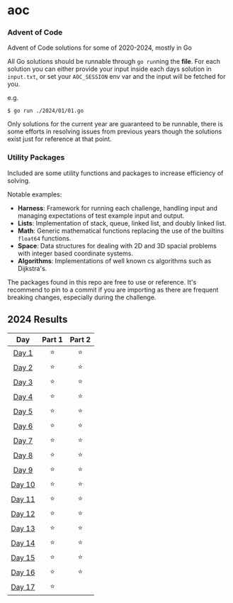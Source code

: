# aoc
### Advent of Code

Advent of Code solutions for some of 2020-2024, mostly in Go

All Go solutions should be runnable through `go run`ning the **file**.
For each solution you can either provide your input inside each days solution in `input.txt`, or set your `AOC_SESSION` env var and the input will be fetched for you.

e.g.
```shell
$ go run ./2024/01/01.go
```

Only solutions for the current year are guaranteed to be runnable, there is some efforts in resolving issues from previous years though the solutions exist just for reference at that point.

### Utility Packages

Included are some utility functions and packages to increase efficiency of solving.

Notable examples:
- **Harness**: Framework for running each challenge, handling input and managing expectations of test example input and output.
- **Lists**: Implementation of stack, queue, linked list, and doubly linked list.
- **Math**: Generic mathematical functions replacing the use of the builtins `float64` functions.
- **Space**: Data structures for dealing with 2D and 3D spacial problems with integer based coordinate systems.
- **Algorithms**: Implementations of well known cs algorithms such as Dijkstra's.

The packages found in this repo are free to use or reference. It's recommend to pin to a commit if you are importing as there are frequent breaking changes, especially during the challenge.

<!--- advent_readme_stars table --->
## 2024 Results

| Day | Part 1 | Part 2 |
| :---: | :---: | :---: |
| [Day 1](https://adventofcode.com/2024/day/1) | ⭐ | ⭐ |
| [Day 2](https://adventofcode.com/2024/day/2) | ⭐ | ⭐ |
| [Day 3](https://adventofcode.com/2024/day/3) | ⭐ | ⭐ |
| [Day 4](https://adventofcode.com/2024/day/4) | ⭐ | ⭐ |
| [Day 5](https://adventofcode.com/2024/day/5) | ⭐ | ⭐ |
| [Day 6](https://adventofcode.com/2024/day/6) | ⭐ | ⭐ |
| [Day 7](https://adventofcode.com/2024/day/7) | ⭐ | ⭐ |
| [Day 8](https://adventofcode.com/2024/day/8) | ⭐ | ⭐ |
| [Day 9](https://adventofcode.com/2024/day/9) | ⭐ | ⭐ |
| [Day 10](https://adventofcode.com/2024/day/10) | ⭐ | ⭐ |
| [Day 11](https://adventofcode.com/2024/day/11) | ⭐ | ⭐ |
| [Day 12](https://adventofcode.com/2024/day/12) | ⭐ | ⭐ |
| [Day 13](https://adventofcode.com/2024/day/13) | ⭐ | ⭐ |
| [Day 14](https://adventofcode.com/2024/day/14) | ⭐ | ⭐ |
| [Day 15](https://adventofcode.com/2024/day/15) | ⭐ | ⭐ |
| [Day 16](https://adventofcode.com/2024/day/16) | ⭐ | ⭐ |
| [Day 17](https://adventofcode.com/2024/day/17) | ⭐ |   |
<!--- advent_readme_stars table --->
